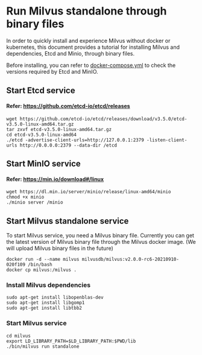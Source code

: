 # Run Milvus standalone through binary files

In order to quickly install and experience Milvus without docker or kubernetes, this document provides a tutorial for installing Milvus and dependencies, Etcd and Minio, through binary files.

Before installing, you can refer to [docker-compose.yml](https://github.com/milvus-io/milvus/blob/master/deployments/docker/standalone/docker-compose.yml) to check the versions required by Etcd and MinIO.

## Start Etcd service

#### Refer: https://github.com/etcd-io/etcd/releases

```shell
wget https://github.com/etcd-io/etcd/releases/download/v3.5.0/etcd-v3.5.0-linux-amd64.tar.gz
tar zxvf etcd-v3.5.0-linux-amd64.tar.gz
cd etcd-v3.5.0-linux-amd64
./etcd -advertise-client-urls=http://127.0.0.1:2379 -listen-client-urls http://0.0.0.0:2379 --data-dir /etcd
```

## Start MinIO service

#### Refer: https://min.io/download#/linux

```shell
wget https://dl.min.io/server/minio/release/linux-amd64/minio
chmod +x minio
./minio server /minio
```

## Start Milvus standalone service

To start Milvus service, you need a Milvus binary file. Currently you can get the latest version of Milvus binary file through the Milvus docker image. (We will upload Milvus binary files in the future)

```shell
docker run -d --name milvus milvusdb/milvus:v2.0.0-rc6-20210910-020f109 /bin/bash
docker cp milvus:/milvus .
```

### Install Milvus dependencies

```shell
sudo apt-get install libopenblas-dev
sudo apt-get install libgomp1
sudo apt-get install libtbb2
```

### Start Milvus service

```shell
cd milvus
export LD_LIBRARY_PATH=$LD_LIBRARY_PATH:$PWD/lib
./bin/milvus run standalone
```

